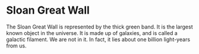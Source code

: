 # Sloan Great Wall

The Sloan Great Wall is represented by the thick green band. It is the largest
known object in the universe. It is made up of galaxies, and is called a
galactic filament. We are not in it. In fact, it lies about one billion
light-years from us.
